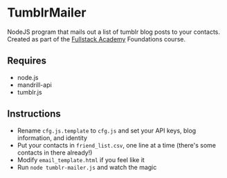 # TumblrMailer
NodeJS program that mails out a list of tumblr blog posts to your contacts.
Created as part of the [Fullstack Academy](http://www.fullstackacademy.com/) Foundations course.

## Requires
 * node.js
 * mandrill-api
 * tumblr.js

## Instructions
 * Rename `cfg.js.template` to `cfg.js` and set your API keys, blog information, and identity
 * Put your contacts in `friend_list.csv`, one line at a time (there's some contacts in there already!)
 * Modify `email_template.html` if you feel like it
 * Run `node tumblr-mailer.js` and watch the magic
